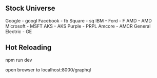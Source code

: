 ## Stock Universe
Google - googl
Facebook - fb
Square - sq
IBM - 
Ford - F
AMD - AMD
Microsoft - MSFT
AKS - AKS
Purple - PRPL
Amcore - AMCR
General Electric - GE



## Hot Reloading
npm run dev

open browser to localhost:8000/graphql